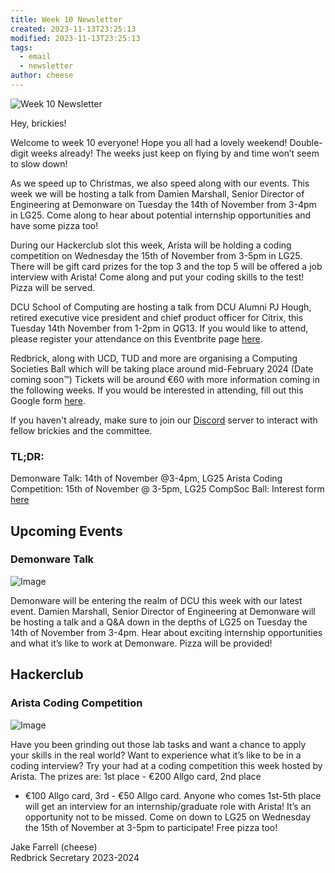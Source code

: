 ```yaml
---
title: Week 10 Newsletter
created: 2023-11-13T23:25:13
modified: 2023-11-13T23:25:13
tags:
  - email
  - newsletter
author: cheese
---
```


![Week 10 Newsletter](https://cdn.discordapp.com/attachments/523562314344038411/1173708185010454639/gaming-gamer.gif?ex=6564efed&is=65527aed&hm=d51c5f6cc2630519bf2c6dea9ca9d35a50ec3acab8dee17ed71c65885e2e4e4a&)


Hey, brickies!

Welcome to week 10 everyone! Hope you all had a lovely weekend! 
Double-digit weeks already! The weeks just keep on flying by and time 
won’t seem to slow down!

As we speed up to Christmas, we also speed along with our events. This 
week we will be hosting a talk from Damien Marshall, Senior Director of 
Engineering at Demonware on Tuesday the 14th of November from 3-4pm in 
LG25. Come along to hear about potential internship opportunities and 
have some pizza too!

During our Hackerclub slot this week, Arista will be holding a coding 
competition on Wednesday the 15th of November from 3-5pm in LG25. There 
will be gift card prizes for the top 3 and the top 5 will be offered a 
job interview with Arista! Come along and put your coding skills to the 
test! Pizza will be served.

DCU School of Computing are hosting a talk from DCU Alumni PJ Hough, 
retired executive vice president and chief product officer for Citrix, 
this Tuesday 14th November from 1-2pm in QG13. If you would like to 
attend, please register your attendance on this Eventbrite page [here](https://www.eventbrite.ie/e/soc-alumni-guest-speaker-pj-hough-former-chief-…).

Redbrick, along with UCD, TUD and more are organising a Computing 
Societies Ball which will be taking place around mid-February 2024 (Date 
coming soon™) Tickets will be around €60 with more information coming in 
the following weeks. If you would be interested in attending, fill out 
this Google form [here](https://forms.gle/hPgANpJ4iKcWv2B19).

If you haven't already, make sure to join our [Discord](https://discord.gg/redbrickdcu) server to interact with fellow brickies 
and the committee.

### TL;DR:

Demonware Talk: 14th of November @3-4pm, LG25
Arista Coding Competition: 15th of November @ 3-5pm, LG25
CompSoc Ball: Interest form [here](https://forms.gle/hPgANpJ4iKcWv2B19)


## Upcoming Events


### Demonware Talk
![Image](https://cdn.discordapp.com/attachments/897234572608159774/1173701345761566831/Ever_wondered_what_its_like_working_behind.png?ex=6564e98f&is=6552748f&hm=13c756aba4ffc9c3f790a75e44ac239cbdcac4074cd18b4e01864b1752b41044&)


Demonware will be entering the realm of DCU this week with our latest 
event. Damien Marshall, Senior Director of Engineering at Demonware will 
be hosting a talk and a Q&A down in the depths of LG25 on Tuesday the 
14th of November from 3-4pm. Hear about exciting internship 
opportunities and what it’s like to work at Demonware. Pizza will be 
provided!




## Hackerclub





### Arista Coding Competition
![Image](https://cdn.discordapp.com/attachments/897234572608159774/1173384444338524230/shitmichaelsainteffingmichael.png?ex=6563c26b&is=65514d6b&hm=a96f1e52a8e7988403ffb0fc73ad6d56b59ea33032ae05f536c6c3dad1b836c5&)


Have you been grinding out those lab tasks and want a chance to apply 
your skills in the real world? Want to experience what it’s like to be 
in a coding interview? Try your had at a coding competition this week 
hosted by Arista. The prizes are: 1st place - €200 Allgo card, 2nd place 
- €100 Allgo card, 3rd - €50 Allgo card.
Anyone who comes 1st-5th place will get an interview for an 
internship/graduate role with Arista! It’s an opportunity not to be 
missed. Come on down to LG25 on Wednesday the 15th of November at 3-5pm 
to participate! Free pizza too!





Jake Farrell (cheese)\
Redbrick Secretary 2023-2024

